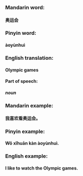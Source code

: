### Mandarin word:
#### 奥运会

### Pinyin word:
#### àoyùnhuì

### English translation:
#### Olympic games

#### Part of speech:
##### noun

### Mandarin example:
#### 我喜欢看奥运会。

### Pinyin example:
#### Wǒ xǐhuān kàn àoyùnhuì.

### English example:
#### I like to watch the Olympic games.
